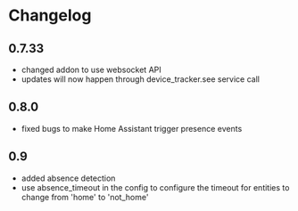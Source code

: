# Changelog

## 0.7.33
* changed addon to use websocket API
* updates will now happen through device_tracker.see service call

## 0.8.0
* fixed bugs to make Home Assistant trigger presence events

## 0.9
* added absence detection
* use absence_timeout in the config to configure the timeout for entities to change from 'home' to 'not_home'
